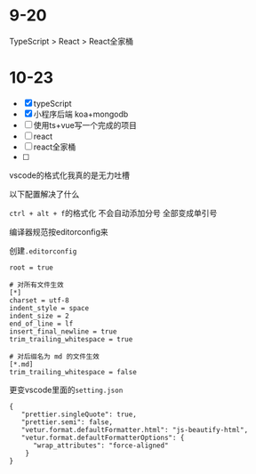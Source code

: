 # 9-20

TypeScript > React > React全家桶

# 10-23

- [x] typeScript
- [x] 小程序后端 koa+mongodb
- [ ] 使用ts+vue写一个完成的项目
- [ ] react
- [ ] react全家桶
- [ ] 



vscode的格式化我真的是无力吐槽



以下配置解决了什么

`ctrl + alt + f`的格式化 不会自动添加分号 全部变成单引号

编译器规范按editorconfig来

创建`.editorconfig`

```
root = true

# 对所有文件生效
[*]
charset = utf-8
indent_style = space
indent_size = 2
end_of_line = lf
insert_final_newline = true
trim_trailing_whitespace = true

# 对后缀名为 md 的文件生效
[*.md]
trim_trailing_whitespace = false
```

更变vscode里面的`setting.json`

```
{
   "prettier.singleQuote": true,
   "prettier.semi": false,
   "vetur.format.defaultFormatter.html": "js-beautify-html",
   "vetur.format.defaultFormatterOptions": {
      "wrap_attributes": "force-aligned"
    }
}
```







